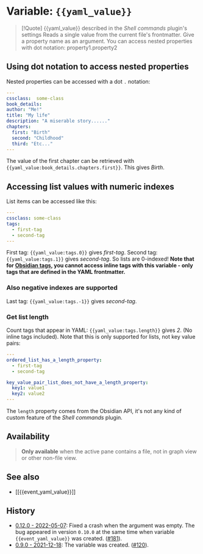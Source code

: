 # Variable: `{{yaml_value}}`
> [!Quote] {{yaml_value}} described in the *Shell commands* plugin's settings
> Reads a single value from the current file's frontmatter. Give a property name as an argument. You can access nested properties with dot notation: property1.property2

## Using dot notation to access nested properties

Nested properties can be accessed with a dot `.` notation:
```YAML
---
cssclass:  some-class
book_details:
author: "Me!"
title: "My life"
description: "A miserable story......"
chapters:
  first: "Birth"
  second: "Childhood"
  third: "Etc..."
---
```
The value of the first chapter can be retrieved with `{{yaml_value:book_details.chapters.first}}`. This gives *Birth*.

## Accessing list values with numeric indexes

List items can be accessed like this:
```YAML
---
cssclass: some-class
tags:
  - first-tag
  - second-tag
---
```

First tag: `{{yaml_value:tags.0}}` gives *first-tag*.
Second tag: `{{yaml_value:tags.1}}` gives *second-tag*.
So lists are 0-indexed!
**Note that for [Obsidian tags](https://help.obsidian.md/How+to/Working+with+tags), you cannot access inline tags with this variable - only tags that are defined in the YAML frontmatter.**

### Also negative indexes are supported
Last tag: `{{yaml_value:tags.-1}}` gives *second-tag*.

### Get list length
Count tags that appear in YAML: `{{yaml_value:tags.length}}` gives *2*. (No inline tags included). Note that this is only supported for lists, not key value pairs:
```YAML
---
ordered_list_has_a_length_property:
  - first-tag
  - second-tag

key_value_pair_list_does_not_have_a_length_property:
  key1: value1
  key2: value2
---
```
The `length` property comes from the Obsidian API, it's not any kind of custom feature of the *Shell commands* plugin.

## Availability
> <strong>Only available</strong> when the active pane contains a file, not in graph view or other non-file view.

## See also
- [[{{event_yaml_value}}]]

## History
- [0.12.0 - 2022-05-07](https://github.com/Taitava/obsidian-shellcommands/blob/main/CHANGELOG.md#0120---2022-05-07): Fixed a crash when the argument was empty. The bug appeared in version `0.10.0` at the same time when variable `{{event_yaml_value}}` was created. ([#181](https://github.com/Taitava/obsidian-shellcommands/issues/181)).
- [0.9.0 - 2021-12-18](https://github.com/Taitava/obsidian-shellcommands/blob/main/CHANGELOG.md#090---2021-12-18): The variable was created. ([#120](https://github.com/Taitava/obsidian-shellcommands/issues/120)).